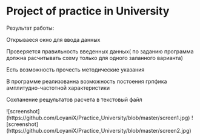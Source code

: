 <H1>Project of practice in University</H1>
<p>Результат работы:</p>
<p>Открываеся окно для ввода данных</p>
<p>Проверяется правильность введенных данных( по заданию программа должна расчитывать схему только для одного заланного варианта)</p>
<p>Есть возможность прочесть методические указания</p>
<p>В программе реализованна возможность постоения грпфика амплитудно-частотной характеристики</p>
<p>Сохпанение рещультатов расчета в текстовый файл</p>
![screenshot](https://github.com/LoyaniX/Practice_University/blob/master/screen1.jpg)
![screenshot](https://github.com/LoyaniX/Practice_University/blob/master/screen2.jpg)

